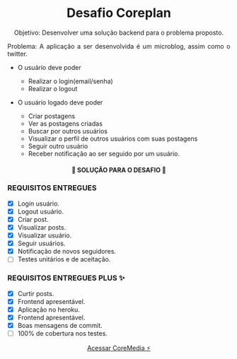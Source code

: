 <h1 align="center">
    Desafio Coreplan
</h1>
<p align="center">Objetivo: Desenvolver uma solução backend para o problema proposto.</p>

<p align="justify">Problema: A aplicação a ser desenvolvida é um microblog, assim como o twitter.

* O usuário deve poder
    * Realizar o login(email/senha)
    * Realizar o logout

* O usuário logado deve poder
    * Criar postagens
    * Ver as postagens criadas
    * Buscar por outros usuários
    * Visualizar o perfil de outros usuários com suas postagens
    * Seguir outro usuário
    * Receber notificação ao ser seguido por um usuário.</p>

<h4 align="center"> 
	🚀 SOLUÇÃO PARA O DESAFIO 🚀
</h4>

### REQUISITOS ENTREGUES

- [x] Login usuário.
- [x] Logout usuário.
- [x] Criar post.
- [x] Visualizar posts.
- [x] Visualizar usuário.
- [x] Seguir usuários.
- [x] Notificação de novos seguidores.
- [ ] Testes unitários e de aceitação.

### REQUISITOS ENTREGUES PLUS ✨

- [x] Curtir posts.
- [x] Frontend apresentável.
- [x] Aplicação no heroku.
- [x] Frontend apresentável.
- [x] Boas mensagens de commit. 
- [ ] 100% de cobertura nos testes.

<p align="center"><a href="https://coremedia.herokuapp.com/users/sign_in" target="blank" >Acessar CoreMedia ⚡</a></p>

